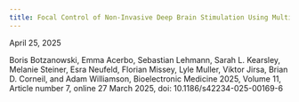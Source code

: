 ```yaml
---
title: Focal Control of Non-Invasive Deep Brain Stimulation Using Multipolar Temporal Interference (BEM)
---
```

April 25, 2025

Boris Botzanowski, Emma Acerbo, Sebastian Lehmann, Sarah L. Kearsley, Melanie Steiner, Esra Neufeld, Florian Missey, Lyle Muller, Viktor Jirsa, Brian D. Corneil, and Adam Williamson, Bioelectronic Medicine 2025, Volume 11, Article number 7, online 27 March 2025, doi: 10.1186/s42234-025-00169-6
